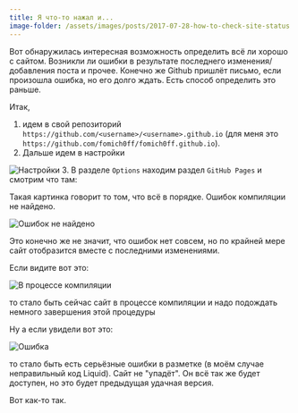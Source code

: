 ```yaml
---
title: Я что-то нажал и...
image-folder: /assets/images/posts/2017-07-28-how-to-check-site-status
---
```


Вот обнаружилась интересная возможность определить всё ли хорошо с сайтом.
Возникли ли ошибки в результате последнего изменения/добавления поста и прочее.
Конечно же Github пришлёт письмо, если произошла ошибка, но его долго ждать.
Есть способ определить это раньше.

Итак, 

1. идем в свой репозиторий
   ```https://github.com/<username>/<username>.github.io``` (для меня это
   ```https://github.com/fomich0ff/fomich0ff.github.io```). 
2. Дальше идем в настройки 

![Настройки]({{page.image-folder}}/settings.PNG)
3. В разделе ```Options``` находим раздел ```GitHub Pages``` и смотрим что там:

Такая картинка говорит то том, что всё в порядке. Ошибок компиляции не
найдено. 

![Ошибок не найдено]({{page.image-folder}}/done.PNG) 

Это конечно же не значит, что ошибок нет совсем, но по крайней мере сайт отобразится 
вместе с последними изменениями.

Если видите вот это: 

![В процессе компиляции]({{page.image-folder}}/compiling.PNG) 

то стало быть сейчас сайт в процессе компиляции и надо подождать немного завершения
этой процедуры

Ну а если увидели вот это: 

![Ошибка]({{page.image-folder}}/error.PNG) 

то стало быть есть серьёзные ошибки в разметке (в моём случае неправильный код Liquid).
Сайт не "упадёт". Он всё так же будет доступен, но это будет предыдущая
удачная версия.

Вот как-то так.

